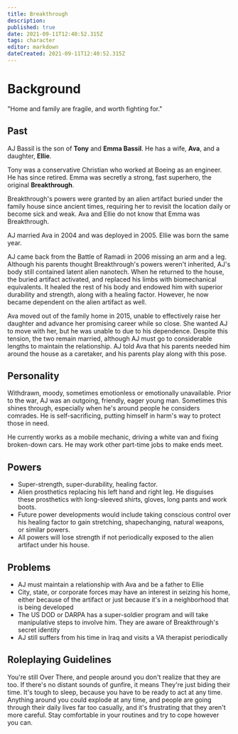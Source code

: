 ```yaml
---
title: Breakthrough
description: 
published: true
date: 2021-09-11T12:40:52.315Z
tags: character
editor: markdown
dateCreated: 2021-09-11T12:40:52.315Z
---
```


# Background

"Home and family are fragile, and worth fighting for."

## Past

AJ Bassil is the son of **Tony** and **Emma Bassil**. He has a wife, **Ava**, and a daughter, **Ellie**.

Tony was a conservative Christian who worked at Boeing as an engineer. He has since retired. Emma was secretly a strong, fast superhero, the original **Breakthrough**.

Breakthrough's powers were granted by an alien artifact buried under the family house since ancient times, requiring her to revisit the location daily or become sick and weak. Ava and Ellie do not know that Emma was Breakthrough.

AJ married Ava in 2004 and was deployed in 2005. Ellie was born the same year.

AJ came back from the Battle of Ramadi in 2006 missing an arm and a leg. Although his parents thought Breakthrough's powers weren't inherited, AJ's body still contained latent alien nanotech. When he returned to the house, the buried artifact activated, and replaced his limbs with biomechanical equivalents. It healed the rest of his body and endowed him with superior durability and strength, along with a healing factor. However, he now became dependent on the alien artifact as well.

Ava moved out of the family home in 2015, unable to effectively raise her daughter and advance her promising career while so close. She wanted AJ to move with her, but he was unable to due to his dependence. Despite this tension, the two remain married, although AJ must go to considerable lengths to maintain the relationship. AJ told Ava that his parents needed him around the house as a caretaker, and his parents play along with this pose.

## Personality

Withdrawn, moody, sometimes emotionless or emotionally unavailable. Prior to the war, AJ was an outgoing, friendly, eager young man. Sometimes this shines through, especially when he's around people he considers comrades. He is self-sacrificing, putting himself in harm's way to protect those in need.

He currently works as a mobile mechanic, driving a white van and fixing broken-down cars. He may work other part-time jobs to make ends meet.

## Powers

- Super-strength, super-durability, healing factor.
- Alien prosthetics replacing his left hand and right leg. He disguises these prosthetics with long-sleeved shirts, gloves, long pants and work boots.
- Future power developments would include taking conscious control over his healing factor to gain stretching, shapechanging, natural weapons, or similar powers.
- All powers will lose strength if not periodically exposed to the alien artifact under his house.

## Problems

- AJ must maintain a relationship with Ava and be a father to Ellie
- City, state, or corporate forces may have an interest in seizing his home, either because of the artifact or just because it's in a neighborhood that is being developed
- The US DOD or DARPA has a super-soldier program and will take manipulative steps to involve him. They are aware of Breakthrough's secret identity
- AJ still suffers from his time in Iraq and visits a VA therapist periodically

## Roleplaying Guidelines

You're still Over There, and people around you don't realize that they are too. If there's no distant sounds of gunfire, it means They're just biding their time. It's tough to sleep, because you have to be ready to act at any time. Anything around you could explode at any time, and people are going through their daily lives far too casually, and it's frustrating that they aren't more careful. Stay comfortable in your routines and try to cope however you can.


